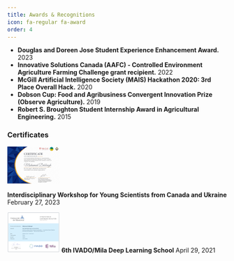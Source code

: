 ```yaml
---
title: Awards & Recognitions
icon: fa-regular fa-award
order: 4
---
```

- **Douglas and Doreen Jose Student Experience Enhancement Award.** 2023
- **Innovative Solutions Canada (AAFC) - Controlled Environment Agriculture Farming Challenge grant recipient.** 2022
- **McGill Artificial Intelligence Society (MAIS) Hackathon 2020: 3rd Place Overall Hack.** 2020
- **Dobson Cup: Food and Agribusiness Convergent Innovation Prize (Observe Agriculture).** 2019
- **Robert S. Broughton Student Internship Award in Agricultural Engineering.** 2015


<div style="text-align: left; margin-bottom:15px;"><h3>Certificates</h3></div>


<div style="text-align: left">

  
  <div>
    <a href="assets/certificates/20230227-Interdisciplinary Workshop for Young Scientists from Canada and Ukraine.pdf" target="_blank" rel="noopener noreferrer"><img src="assets/certificates/preview/20230227-Interdisciplinary Workshop for Young Scientists from Canada and Ukraine.png"></a>
    <p><Strong>Interdisciplinary Workshop for Young Scientists from Canada and Ukraine</Strong> February 27, 2023</p>    
  </div>
    
  <div class="container"><a href="assets/certificates/Ivado_Mila_6th Deep learning School_2021_Certificate_Mohamed_Debbagh.pdf" target="_blank" rel="noopener noreferrer"><img src="assets/certificates/preview/Ivado_Mila_6th Deep learning School_2021_Certificate_Mohamed_Debbagh.png"></a> <Strong>6th IVADO/Mila Deep Learning School</Strong> April 29, 2021</div>

</div>
